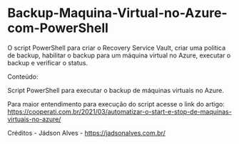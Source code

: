 # Backup-Maquina-Virtual-no-Azure-com-PowerShell
O script PowerShell para criar o Recovery Service Vault, criar uma politica de backup, habilitar o backup para um máquina virtual no Azure, executar o backup e verificar o status.

Conteúdo:

Script PowerShell para executar o backup de máquinas virtuais no Azure.

Para maior entendimento para execução do script acesse o link do artigo: https://cooperati.com.br/2021/03/automatizar-o-start-e-stop-de-maquinas-virtuais-no-azure/

Créditos - Jádson Alves - https://jadsonalves.com.br/
